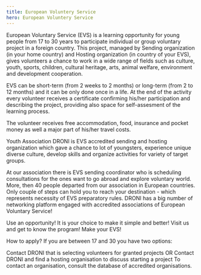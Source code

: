 ```yaml
---
title: European Voluntery Service
hero: European Voluntery Service
---
```



European Voluntary Service (EVS) is a learning opportunity for young people from 17 to 30 years to participate individual or group voluntary project in a foreign country. This project, managed by Sending organization (in your home country) and Hosting organization (in country of your EVS), gives volunteers a chance to work in a wide range of fields such as culture, youth, sports, children, cultural heritage, arts, animal welfare, environment and development cooperation.

EVS can be short-term (from 2 weeks to 2 months) or long-term (from 2 to 12 months) and it can be only done once in a life. At the end of the activity every volunteer receives a certificate confirming his/her participation and describing the project, providing also space for self-assesment of the learning process.

The volunteer receives free accommodation, food, insurance and pocket money as well a major part of his/her travel costs.

Youth Association DRONI is EVS accredited sending and hosting organization which gave a chance to lot of youngsters, experience unique diverse culture, develop skills and organize activities for variety of target groups.

At our association there is EVS sending coordinator who is scheduling consultations for the ones want to go abroad and explore voluntary world. More, then 40 people departed from our association in European countries. Only couple of steps can hold you to reach your destination - which represents necessity of EVS preparatory rules. DRONI has a big number of networking platform engaged with accredited associations of European Voluntary Service!

Use an opportunity! It is your choice to make it simple and better! Visit us and get to know the program! Make your EVS!

How to apply?
If you are between 17 and 30 you have two options:

Contact DRONI that is selecting volunteers for granted projects OR
Contact DRONI and find a hosting organisation to discuss starting a project To contact an organisation, consult the database of accredited organisations.